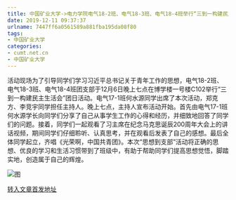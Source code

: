 ```yaml
---
title: 中国矿业大学->电力学院电气18-2班、电气18-3班、电气18-4班举行“三到一构建民主生活会”活动 | cumt.net.cn
date: 2019-12-11 09:37:37
urlname: 7447ff6a0561589a881fba195da08f80
tags: 
- 中国矿业大学
categories:
- cumt.net.cn
- 中国矿业大学
---
```

活动现场为了引导同学们学习习近平总书记关于青年工作的思想，电气18-2班、电气18-3班、电气18-4班团支部于12月6日晚上七点在博学楼一号楼C102举行“三到一构建民主生活会”团日活动。电气17-1班何水源同学出席了本次活动，郑克方、李竞宇同学担任主持人。晚上七点，主持人宣布活动开始。首先由电气17-1班何水源学长向同学们分享了自己从事学生工作的心得和经历，并细致地回答了同学们的问题。接着，同学们一起观看了习主席在纪念马克思诞辰200周年大会上的讲话视频，期间同学们仔细聆听、认真思考，并在观看后发表了自己的感想。最后全体同学起立，齐唱《光荣啊，中国共青团》。本次“思想到支部”活动将正确的思想、优良的学习和生活习惯带到了班级中，有助于帮助同学们提高思想觉悟，脚踏实地，创造属于自己的辉煌。

![图](http://xwzx.cumt.edu.cn/_upload/article/images/d3/8d/8ab72b924628986e22246ab7789d/51e57a48-41d9-4baa-83d0-4f7b0ff86bc9.jpg)

[转入文章首发地址](http://xwzx.cumt.edu.cn/73/07/c523a553735/page.htm)